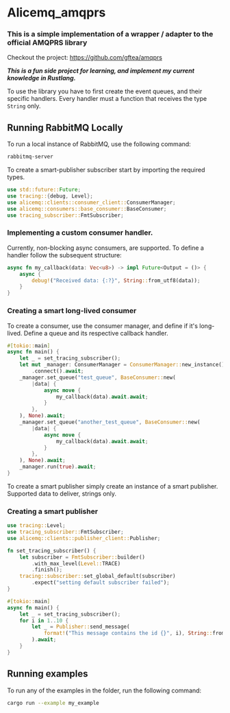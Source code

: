 # Alicemq_amqprs
### This is a simple implementation of a wrapper / adapter to the official AMQPRS library

Checkout the project: https://github.com/gftea/amqprs

**_This is a fun side project for learning, and implement my current knowledge in Rustlang._**

To use the library you have to first create the event queues, and their specific handlers.
Every handler must a function that receives the type ```String``` only.

## Running RabbitMQ Locally

To run a local instance of RabbitMQ, use the following command:

```zsh
rabbitmq-server
```

To create a smart-publisher subscriber start by importing the required types.
```rust
use std::future::Future;
use tracing::{debug, Level};
use alicemq::clients::consumer_client::ConsumerManager;
use alicemq::consumers::base_consumer::BaseConsumer;
use tracing_subscriber::FmtSubscriber;
```

### Implementing a custom consumer handler.

Currently, non-blocking async consumers, are supported. To define a handler follow 
the subsequent structure:

```rust
async fn my_callback(data: Vec<u8>) -> impl Future<Output = ()> {
    async {
        debug!("Received data: {:?}", String::from_utf8(data));
    }
}
````

### Creating a smart long-lived consumer

To create a consumer, use the consumer manager, and define if it's long-lived.
Define a queue and its respective callback handler.

```rust
#[tokio::main]
async fn main() {
    let _ = set_tracing_subscriber();
    let mut _manager: ConsumerManager = ConsumerManager::new_instance()
        .connect().await;
    _manager.set_queue("test_queue", BaseConsumer::new(
        |data| {
            async move {
                my_callback(data).await.await;
            }
        },
    ), None).await;
    _manager.set_queue("another_test_queue", BaseConsumer::new(
        |data| {
            async move {
                my_callback(data).await.await;
            }
        },
    ), None).await;
    _manager.run(true).await;
}
```

To create a smart publisher simply create an instance of a smart publisher. 
Supported data to deliver, strings only.

### Creating a smart publisher
```rust
use tracing::Level;
use tracing_subscriber::FmtSubscriber;
use alicemq::clients::publisher_client::Publisher;

fn set_tracing_subscriber() {
    let subscriber = FmtSubscriber::builder()
        .with_max_level(Level::TRACE)
        .finish();
    tracing::subscriber::set_global_default(subscriber)
        .expect("setting default subscriber failed");
}

#[tokio::main]
async fn main() {
    let _ = set_tracing_subscriber();
    for i in 1..10 {
        let _ = Publisher::send_message(
            format!("This message contains the id {}", i), String::from("test_queue")
        ).await;
    }
}
```

## Running examples

To run any of the examples in the folder, run the following command:

```zsh
cargo run --example my_example
```
